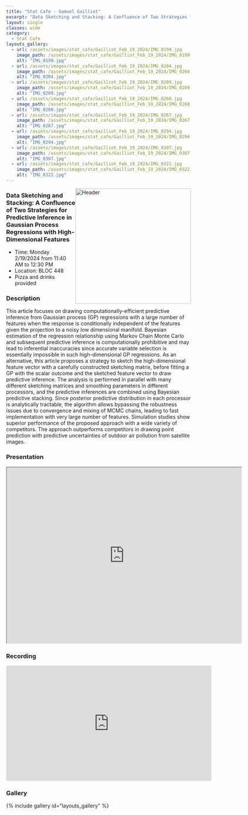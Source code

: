 ```yaml
---
title: "Stat Cafe - Samuel Gailliot"
excerpt: "Data Sketching and Stacking: A Confluence of Two Strategies for Predictive Inference in Gaussian Process Regressions with High-Dimensional Features"
layout: single
classes: wide
category: 
  - Stat Cafe
layouts_gallery:
  - url: /assets/images/stat_cafe/Gailliot_Feb_19_2024/IMG_0199.jpg
    image_path: /assets/images/stat_cafe/Gailliot_Feb_19_2024/IMG_0199.jpg
    alt: "IMG_0199.jpg"
  - url: /assets/images/stat_cafe/Gailliot_Feb_19_2024/IMG_0204.jpg
    image_path: /assets/images/stat_cafe/Gailliot_Feb_19_2024/IMG_0204.jpg
    alt: "IMG_0204.jpg"
  - url: /assets/images/stat_cafe/Gailliot_Feb_19_2024/IMG_0209.jpg
    image_path: /assets/images/stat_cafe/Gailliot_Feb_19_2024/IMG_0209.jpg
    alt: "IMG_0209.jpg"
  - url: /assets/images/stat_cafe/Gailliot_Feb_19_2024/IMG_0260.jpg
    image_path: /assets/images/stat_cafe/Gailliot_Feb_19_2024/IMG_0260.jpg
    alt: "IMG_0260.jpg"
  - url: /assets/images/stat_cafe/Gailliot_Feb_19_2024/IMG_0267.jpg
    image_path: /assets/images/stat_cafe/Gailliot_Feb_19_2024/IMG_0267.jpg
    alt: "IMG_0267.jpg"
  - url: /assets/images/stat_cafe/Gailliot_Feb_19_2024/IMG_0294.jpg
    image_path: /assets/images/stat_cafe/Gailliot_Feb_19_2024/IMG_0294.jpg
    alt: "IMG_0294.jpg"
  - url: /assets/images/stat_cafe/Gailliot_Feb_19_2024/IMG_0307.jpg
    image_path: /assets/images/stat_cafe/Gailliot_Feb_19_2024/IMG_0307.jpg
    alt: "IMG_0307.jpg"
  - url: /assets/images/stat_cafe/Gailliot_Feb_19_2024/IMG_0322.jpg
    image_path: /assets/images/stat_cafe/Gailliot_Feb_19_2024/IMG_0322.jpg
    alt: "IMG_0322.jpg"
---
```


<img src="https://jeroda7105.github.io/tamusgsa.github.io/assets/images/stat_cafe/Gailliot_Feb_19_2024/IMG_0199.jpg" alt="Header" width="315" style="float: right;"/> 


### Data Sketching and Stacking: A Confluence of Two Strategies for Predictive Inference in Gaussian Process Regressions with High-Dimensional Features

- Time: Monday 2/19/2024 from 11:40 AM to 12:30 PM
- Location: BLOC 448
- Pizza and drinks provided
<!-- - [Presentation]({{ "/assets/files/stat_cafe/Gailliot_Feb_19_2024/StatCafe_Gailliot_slides.pdf" | relative_url }}) -->
<!-- - [Recording](https://youtu.be/Cqgz6SkTACU?si=3D-9b-n0BWyOmJut) -->

### Description
This article focuses on drawing computationally-efficient predictive inference from Gaussian process (GP) regressions with a large number of features when the response is conditionally independent of the features given the projection to a noisy low dimensional manifold. Bayesian estimation of the regression relationship using Markov Chain Monte Carlo and subsequent predictive inference is computationally prohibitive and may lead to inferential inaccuracies since accurate variable selection is essentially impossible in such high-dimensional GP regressions. As an alternative, this article proposes a strategy to sketch the high-dimensional feature vector with a carefully constructed sketching matrix, before fitting a GP with the scalar outcome and the sketched feature vector to draw predictive inference. The analysis is performed in parallel with many different sketching matrices and smoothing parameters in different processors, and the predictive inferences are combined using Bayesian predictive stacking. Since posterior predictive distribution in each processor is analytically tractable, the algorithm allows bypassing the robustness issues due to convergence and mixing of MCMC chains, leading to fast implementation with very large number of features.  Simulation studies show superior performance of the proposed approach with a wide variety of competitors. The approach outperforms competitors in drawing point prediction with predictive uncertainties of outdoor air pollution from satellite images.

### Presentation
<iframe src="https://drive.google.com/file/d/1aB6kvyj3Jdf4HPEbKUmdBQrnx93hrDH0/preview" width="640" height="480" allow="autoplay"></iframe>

### Recording 
<iframe width="560" height="315" src="https://www.youtube.com/embed/Cqgz6SkTACU?si=cLOBYMycwvPkiAww" title="YouTube video player" frameborder="0" allow="accelerometer; autoplay; clipboard-write; encrypted-media; gyroscope; picture-in-picture; web-share" allowfullscreen></iframe>

### Gallery

{% include gallery id="layouts_gallery" %}
